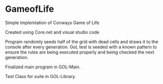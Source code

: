 # GameofLife
Simple Implemtation of Conways Game of Life

Created using Core.net and visual studio code

Program randomly seeds half of the grid with dead cells and draws it to the console after every generation.
GoL test is seeded with a known pattern to ensure the rules are being executed properly and being checked the next generation.

Finalized main program in GOL-Main.

Test Class for suite in GOL-Library.
